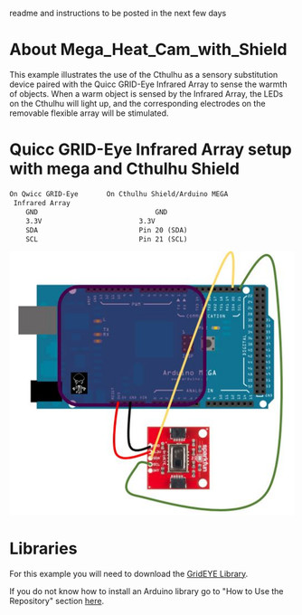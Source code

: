 readme and instructions to be posted in the next few days

# About Mega_Heat_Cam_with_Shield
This example illustrates the use of the Cthulhu as a sensory substitution device paired with the Quicc GRID-Eye Infrared Array to sense the warmth of objects. When a warm object is sensed by the Infrared Array, the LEDs on the Cthulhu will light up, and the corresponding electrodes on the removable flexible array will be stimulated.

# Quicc GRID-Eye Infrared Array setup with mega and Cthulhu Shield 
```
On Qwicc GRID-Eye       On Cthulhu Shield/Arduino MEGA
 Infrared Array	
    GND	                            GND
    3.3V	                    3.3V
    SDA	                        Pin 20 (SDA)
    SCL	                        Pin 21 (SCL)
```


![Image of Cthulhu Shield](heatcammegasetup.JPG)

# Libraries
For this example you will need to download the [GridEYE Library](https://github.com/sparkfun/SparkFun_GridEYE_Arduino_Library).

If you do not know how to install an Arduino library go to "How to Use the Repository" section [here](https://github.com/SapienLLCdev/Cthulhu).


